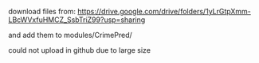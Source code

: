 download files from: https://drive.google.com/drive/folders/1yLrGtpXmm-LBcWVxfuHMCZ_SsbTriZ99?usp=sharing

and add them to modules/CrimePred/

could not upload in github due to large size